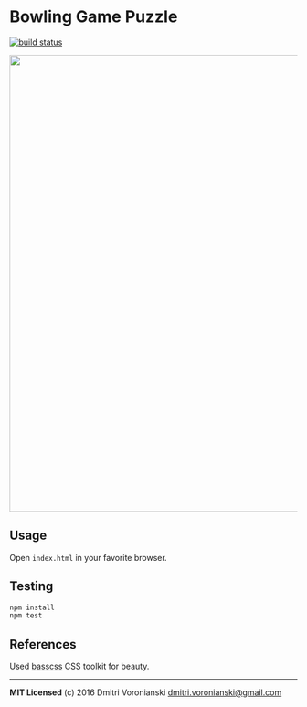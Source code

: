 # Bowling Game Puzzle

[![build status](http://img.shields.io/travis/voronianski/bowling-game.svg?style=flat)](https://travis-ci.org/voronianski/bowling-game)

<img src="https://raw.githubusercontent.com/voronianski/bowling-game/master/demo.gif" width="800" />

## Usage

Open `index.html` in your favorite browser.

## Testing

```bash
npm install
npm test
```

## References

Used [basscss](http://www.basscss.com/) CSS toolkit for beauty.

---

**MIT Licensed** (c) 2016 Dmitri Voronianski <dmitri.voronianski@gmail.com>

